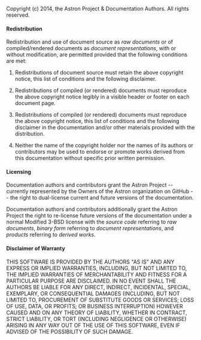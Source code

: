 Copyright (c) 2014, the Astron Project & Documentation Authors. All rights reserved.

#### Redistribution

Redistribution and use of document source as _raw documents_ or of compiled/rendered
documents as _document representations_, with or without modification, are permitted
provided that the following conditions are met:

1. Redistributions of document source must retain the above copyright notice, this
list of conditions and the following disclaimer.

2. Redistributions of compiled (or rendered) documents must reproduce the above
copyright notice legibly in a visible header or footer on each document page.

3. Redistributions of compiled (or rendered) documents must reproduce the above
copyright notice, this list of conditions and the following disclaimer in the
documentation and/or other materials provided with the distribution.

4. Neither the name of the copyright holder nor the names of its authors or
contributors may be used to endorse or promote works derived from this
documentation without specific prior written permission.

#### Licensing

Documentation authors and contributors grant the Astron Project -- currently
represented by the Owners of the Astron organization on GitHub -- the right to
dual-license current and future versions of the documentation.

Documentation authors and contributors additionally grant the Astron Project
the right to re-license future versions of the documentation under a normal
Modified 3-BSD license with the _source code_ referring to _raw documents_,
_binary form_ referring to _document representations_, and _products_
referring to _derived works_.

#### Disclaimer of Warranty
 
THIS SOFTWARE IS PROVIDED BY THE AUTHORS "AS IS" AND ANY EXPRESS OR IMPLIED WARRANTIES, INCLUDING, BUT NOT LIMITED TO, THE IMPLIED WARRANTIES OF MERCHANTABILITY AND FITNESS FOR A PARTICULAR PURPOSE ARE DISCLAIMED. IN NO EVENT SHALL THE AUTHORS BE LIABLE FOR ANY DIRECT, INDIRECT, INCIDENTAL, SPECIAL, EXEMPLARY, OR CONSEQUENTIAL DAMAGES (INCLUDING, BUT NOT LIMITED TO, PROCUREMENT OF SUBSTITUTE GOODS OR SERVICES; LOSS OF USE, DATA, OR PROFITS; OR BUSINESS INTERRUPTION) HOWEVER CAUSED AND ON ANY THEORY OF LIABILITY, WHETHER IN CONTRACT, STRICT LIABILITY, OR TORT (INCLUDING NEGLIGENCE OR OTHERWISE) ARISING IN ANY WAY OUT OF THE USE OF THIS SOFTWARE, EVEN IF ADVISED OF THE POSSIBILITY OF SUCH DAMAGE.
